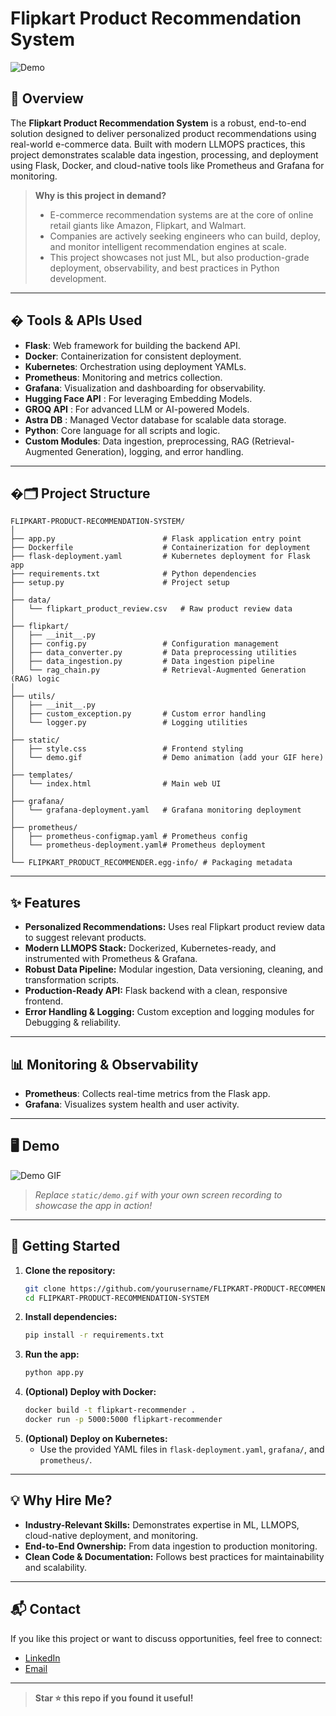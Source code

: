 # Flipkart Product Recommendation System

![Demo](static/demo.gif)

## 🚀 Overview

The **Flipkart Product Recommendation System** is a robust, end-to-end solution designed to deliver personalized product recommendations using real-world e-commerce data. Built with modern LLMOPS practices, this project demonstrates scalable data ingestion, processing, and deployment using Flask, Docker, and cloud-native tools like Prometheus and Grafana for monitoring. 

> **Why is this project in demand?**
>
> - E-commerce recommendation systems are at the core of online retail giants like Amazon, Flipkart, and Walmart.
> - Companies are actively seeking engineers who can build, deploy, and monitor intelligent recommendation engines at scale.
> - This project showcases not just ML, but also production-grade deployment, observability, and best practices in Python development.

---

## �️ Tools & APIs Used

- **Flask**: Web framework for building the backend API.
- **Docker**: Containerization for consistent deployment.
- **Kubernetes**: Orchestration using deployment YAMLs.
- **Prometheus**: Monitoring and metrics collection.
- **Grafana**: Visualization and dashboarding for observability.
- **Hugging Face API** : For leveraging Embedding Models.
- **GROQ API** : For advanced LLM or AI-powered Models.
- **Astra DB** : Managed Vector database for scalable data storage.
- **Python**: Core language for all scripts and logic.
- **Custom Modules**: Data ingestion, preprocessing, RAG (Retrieval-Augmented Generation), logging, and error handling.

---

## �🗂️ Project Structure

```
FLIPKART-PRODUCT-RECOMMENDATION-SYSTEM/
│
├── app.py                        # Flask application entry point
├── Dockerfile                    # Containerization for deployment
├── flask-deployment.yaml         # Kubernetes deployment for Flask app
├── requirements.txt              # Python dependencies
├── setup.py                      # Project setup
│
├── data/
│   └── flipkart_product_review.csv   # Raw product review data
│
├── flipkart/
│   ├── __init__.py
│   ├── config.py                 # Configuration management
│   ├── data_converter.py         # Data preprocessing utilities
│   ├── data_ingestion.py         # Data ingestion pipeline
│   └── rag_chain.py              # Retrieval-Augmented Generation (RAG) logic
│
├── utils/
│   ├── __init__.py
│   ├── custom_exception.py       # Custom error handling
│   └── logger.py                 # Logging utilities
│
├── static/
│   ├── style.css                 # Frontend styling
│   └── demo.gif                  # Demo animation (add your GIF here)
│
├── templates/
│   └── index.html                # Main web UI
│
├── grafana/
│   └── grafana-deployment.yaml   # Grafana monitoring deployment
│
├── prometheus/
│   ├── prometheus-configmap.yaml # Prometheus config
│   └── prometheus-deployment.yaml# Prometheus deployment
│
└── FLIPKART_PRODUCT_RECOMMENDER.egg-info/ # Packaging metadata
```

---

## ✨ Features

- **Personalized Recommendations:** Uses real Flipkart product review data to suggest relevant products.
- **Modern LLMOPS Stack:** Dockerized, Kubernetes-ready, and instrumented with Prometheus & Grafana.
- **Robust Data Pipeline:** Modular ingestion, Data versioning, cleaning, and transformation scripts.
- **Production-Ready API:** Flask backend with a clean, responsive frontend.
- **Error Handling & Logging:** Custom exception and logging modules for Debugging & reliability.

---

## 📊 Monitoring & Observability
- **Prometheus**: Collects real-time metrics from the Flask app.
- **Grafana**: Visualizes system health and user activity.

---

## 🖥️ Demo

![Demo GIF](static/demo.gif)

> _Replace `static/demo.gif` with your own screen recording to showcase the app in action!_

---

## 🚀 Getting Started

1. **Clone the repository:**
   ```bash
   git clone https://github.com/yourusername/FLIPKART-PRODUCT-RECOMMENDATION-SYSTEM.git
   cd FLIPKART-PRODUCT-RECOMMENDATION-SYSTEM
   ```
2. **Install dependencies:**
   ```bash
   pip install -r requirements.txt
   ```
3. **Run the app:**
   ```bash
   python app.py
   ```
4. **(Optional) Deploy with Docker:**
   ```bash
   docker build -t flipkart-recommender .
   docker run -p 5000:5000 flipkart-recommender
   ```
5. **(Optional) Deploy on Kubernetes:**
   - Use the provided YAML files in `flask-deployment.yaml`, `grafana/`, and `prometheus/`.

---

## 💡 Why Hire Me?
- **Industry-Relevant Skills:** Demonstrates expertise in ML, LLMOPS, cloud-native deployment, and monitoring.
- **End-to-End Ownership:** From data ingestion to production monitoring.
- **Clean Code & Documentation:** Follows best practices for maintainability and scalability.

---

## 📬 Contact

If you like this project or want to discuss opportunities, feel free to connect:
- [LinkedIn](https://www.linkedin.com/in/atharvahatekar)
- [Email](mailto:atharva_hatekar@yahoo.in)

---

> **Star ⭐ this repo if you found it useful!**
